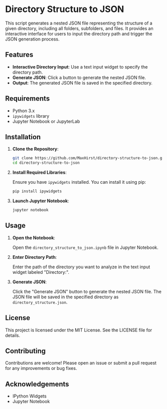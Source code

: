 # Directory Structure to JSON

This script generates a nested JSON file representing the structure of a given directory, including all folders, subfolders, and files. It provides an interactive interface for users to input the directory path and trigger the JSON generation process.

## Features

- **Interactive Directory Input**: Use a text input widget to specify the directory path.
- **Generate JSON**: Click a button to generate the nested JSON file.
- **Output**: The generated JSON file is saved in the specified directory.

## Requirements

- Python 3.x
- `ipywidgets` library
- Jupyter Notebook or JupyterLab

## Installation

1. **Clone the Repository**:

    ```bash
    git clone https://github.com/MaxHirst/directory-structure-to-json.git
    cd directory-structure-to-json
    ```

2. **Install Required Libraries**:

    Ensure you have `ipywidgets` installed. You can install it using pip:

    ```bash
    pip install ipywidgets
    ```

3. **Launch Jupyter Notebook**:

    ```bash
    jupyter notebook
    ```

## Usage

1. **Open the Notebook**:

    Open the `directory_structure_to_json.ipynb` file in Jupyter Notebook.

2. **Enter Directory Path**:

    Enter the path of the directory you want to analyze in the text input widget labeled "Directory:".

3. **Generate JSON**:

    Click the "Generate JSON" button to generate the nested JSON file. The JSON file will be saved in the specified directory as `directory_structure.json`.

## License
This project is licensed under the MIT License. See the LICENSE file for details.

## Contributing
Contributions are welcome! Please open an issue or submit a pull request for any improvements or bug fixes.

## Acknowledgements
- IPython Widgets
- Jupyter Notebook
